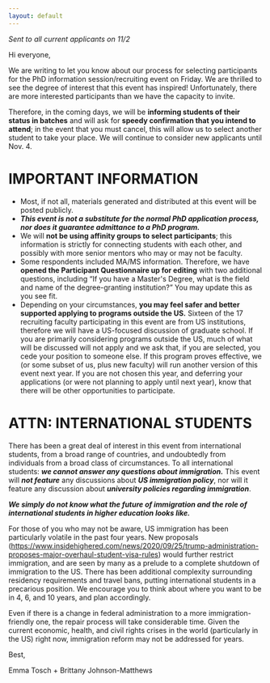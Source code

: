 ```yaml
---
layout: default
---
```


_Sent to all current applicants on 11/2_

Hi everyone,
 
We are writing to let you know about our process for selecting participants for the PhD information session/recruiting event on Friday. We are thrilled to see the degree of interest that this event has inspired! Unfortunately, there are more interested participants than we have the capacity to invite.
 
Therefore, in the coming days, we will be **informing students of their status in batches** and will ask for **speedy confirmation that you intend to attend**; in the event that you must cancel, this will allow us to select another student to take your place. We will continue to consider new applicants until Nov. 4.
 
 
# IMPORTANT INFORMATION

* Most, if not all, materials generated and distributed at this event will be posted publicly.
* **_This event is not a substitute for the normal PhD application process, nor does it guarantee admittance to a PhD program._**
* We will **not be using affinity groups to select participants**; this information is strictly for connecting students with each other, and possibly with more senior mentors who may or may not be faculty.
* Some respondents included MA/MS information. Therefore, we have **opened the Participant Questionnaire up for editing** with two additional questions, including “If you have a Master's Degree, what is the field and name of the degree-granting institution?” You may update this as you see fit.
* Depending on your circumstances, **you may feel safer and better supported applying to programs outside the US.** Sixteen of the 17 recruiting faculty participating in this event are from US institutions, therefore we will have a US-focused discussion of graduate school. If you are primarily considering programs outside the US, much of what will be discussed will not apply and we ask that, if you are selected, you cede your position to someone else.
If this program proves effective, we (or some subset of us, plus new faculty) will run another version of this event next year. If you are not chosen this year, and deferring your applications (or were not planning to apply until next year), know that there will be other opportunities to participate.
 
# ATTN: INTERNATIONAL STUDENTS
There has been a great deal of interest in this event from international students, from a broad range of countries, and undoubtedly from individuals from a broad class of circumstances. To all international students: **_we cannot answer any questions about immigration._** This event will **_not feature_** any discussions about **_US immigration policy_**, nor will it feature any discussion about **_university policies regarding immigration_**. 
 
**_We simply do not know what the future of immigration and the role of international students in higher education looks like._**
 
For those of you who may not be aware, US immigration has been particularly volatile in the past four years. New proposals (https://www.insidehighered.com/news/2020/09/25/trump-administration-proposes-major-overhaul-student-visa-rules) would further restrict immigration, and are seen by many as a prelude to a complete shutdown of immigration to the US. There has been additional complexity surrounding residency requirements and travel bans, putting international students in a precarious position. We encourage you to think about where you want to be in 4, 6, and 10 years, and plan accordingly. 
 
Even if there is a change in federal administration to a more immigration-friendly one, the repair process will take considerable time. Given the current economic, health, and civil rights crises in the world (particularly in the US) right now, immigration reform may not be addressed for years.
 
 
Best,
 
Emma Tosch + Brittany Johnson-Matthews
 
